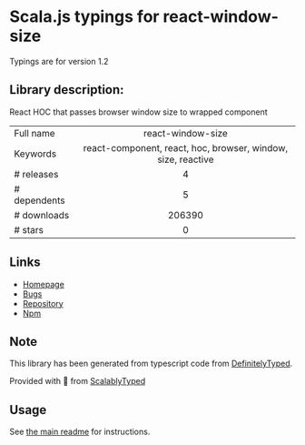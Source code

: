 
# Scala.js typings for react-window-size

Typings are for version 1.2

## Library description:
React HOC that passes browser window size to wrapped component

|                    |                 |
| ------------------ | :-------------: |
| Full name          | react-window-size |
| Keywords           | react-component, react, hoc, browser, window, size, reactive |
| # releases         | 4 |
| # dependents       | 5 |
| # downloads        | 206390 |
| # stars            | 0 |

## Links
- [Homepage](https://github.com/finnfiddle/react-window-size)
- [Bugs](https://github.com/finnfiddle/react-window-size/issues)
- [Repository](https://github.com/finnfiddle/react-window-size)
- [Npm](https://www.npmjs.com/package/react-window-size)
    


## Note
This library has been generated from typescript code from [DefinitelyTyped](https://definitelytyped.org).

Provided with :purple_heart: from [ScalablyTyped](https://github.com/oyvindberg/ScalablyTyped)

## Usage
See [the main readme](../../readme.md) for instructions.


